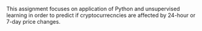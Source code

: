This assignment focuses on application of Python and unsupervised learning in order to predict if cryptocurrecncies are affected by 24-hour or 7-day price changes. 
